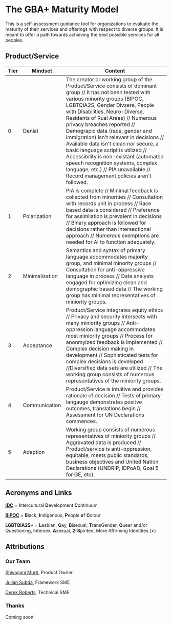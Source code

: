 # The GBA+ Maturity Model

This is a self-assessment guidance tool for organizations to evaluate the maturity of their services and offerings with respect to diverse groups. It is meant to offer a path towards achieving the best possible services for all peoples.


## Product/Service

Tier | Mindset | Content
------------ | ------------- | -------------
0 | Denial | The creator or working group of the Product/Service consists of dominant group // It has not been tested with various minority groups (BIPOC, LGBTQIA2S, Gender Divsere, People with Disabilities, Neuro-Diverse, Residents of Rual Areas) // Numerous privacy breaches reported // Demograpic data (race, gender and immigration) isn't relevant in decisions // Available data isn't clean nor secure, a basic language script is utilized // Accessibility is non-existant (automated speech recognition  systems, complex language, etc.) // PIA unavailable // Record management policies aren't followed.
1 | Polarization | PIA is complete // Minimal feedback is collected from minorities // Consultation with records unit in process // Race based data is considered // Preference for assimilation is prevalent in decisions // Binary approach is followed for decisions rather than intersectional approach // Numerous exemptions are needed for AI to function adequately.
2 | Minimalization | Semantics and syntax of primary language accommodates majority group, and minimal minority groups // Consultation for anti-oppressive language in process // Data analysts engaged for optimizing clean and demographic based data // The working group has minimal representatives of miniority groups.
3 | Acceptance | Product/Service integrates equity ethics // Privacy and security intersects with many miniority groups // Anti-oppression language accommodates most miniority groups // Process for anonmyized feedback is implemented // Complex decision making in development // Sophisticated tests for complex decisions is developed //Diversified data sets are utilized // The working group consists of numerous representatives of the miniority groups.
4 | Communication | Product/Service is intuitive and provides rationale of decision // Tests of primary langauge demonstrates positve outcomes, translations begin // Assessment for UN Declarations commences.
5 | Adaption | Working group consists of numerous representatives of miniority groups // Aggravated data is produced // Product/service is anti-oppression, equitable, meets public standards, business objectives and United Nation Declarations (UNDRIP, IDPoAD, Goal 5 for GE, etc).

## Acronyms and Links

[**IDC**](https://idiinventory.com/generalinformation/the-intercultural-development-continuum-idc/) = **I**ntercultural **D**evelopment **C**ontinuum

[**BIPOC**](https://www.thebipocproject.org/) = **B**lack, **I**ndigenous, **P**eople **o**f **C**olour

**LGBTQIA2S+** = **L**esbian, **G**ay, **B**isexual, **T**ransGender, **Q**ueer and/or Questioning, **I**ntersex, **A**sexual, **2**-**S**pirited, More Affirming Identities (**+**)

## Attributions

### Our Team

[Shivagani Murti](https://github.com/zoyavit), Product Owner

[Julian Subda](https://github.com/actionanalytics), Framework SME

[Derek Roberts](https://github.com/derekroberts), Technical SME

### Thanks

Coming soon!
